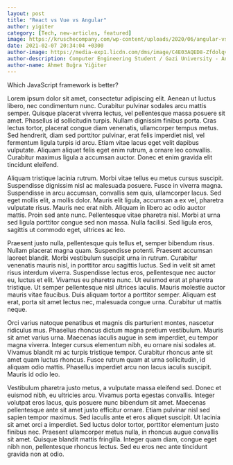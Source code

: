 ```yaml
---
layout: post
title: "React vs Vue vs Angular"
author: yigiter
category: [Tech, new-articles, featured]
image: https://kruschecompany.com/wp-content/uploads/2020/06/angular-vs-react-vs-vuejs.png
date: 2021-02-07 20:34:04 +0300
author-image: https://media-exp1.licdn.com/dms/image/C4E03AQED8-Zfdolqvg/profile-displayphoto-shrink_800_800/0/1600546323730?e=1619049600&v=beta&t=S0pAm_d5ONaBgVyMVanUAlixU8mDhI4tR39S3N_5JgU
author-description: Computer Engineering Student / Gazi University - Ankara
author-name: Ahmet Buğra Yiğiter
---
```


Which JavaScript framework is better?

Lorem ipsum dolor sit amet, consectetur adipiscing elit. Aenean ut luctus libero, nec condimentum nunc. Curabitur pulvinar sodales arcu mattis semper. Quisque placerat viverra lectus, vel pellentesque massa posuere sit amet. Phasellus id sollicitudin turpis. Nullam dignissim finibus porta. Cras lectus tortor, placerat congue diam venenatis, ullamcorper tempus metus. Sed hendrerit, diam sed porttitor pulvinar, erat felis imperdiet nisl, vel fermentum ligula turpis id arcu. Etiam vitae lacus eget velit dapibus vulputate. Aliquam aliquet felis eget enim rutrum, a ornare leo convallis. Curabitur maximus ligula a accumsan auctor. Donec et enim gravida elit tincidunt eleifend.

Aliquam tristique lacinia rutrum. Morbi vitae tellus eu metus cursus suscipit. Suspendisse dignissim nisl ac malesuada posuere. Fusce in viverra magna. Suspendisse in arcu accumsan, convallis sem quis, ullamcorper lacus. Sed eget mollis elit, a mollis dolor. Mauris elit ligula, accumsan a ex vel, pharetra vulputate risus. Mauris nec erat nibh. Aliquam in libero ac odio auctor mattis. Proin sed ante nunc. Pellentesque vitae pharetra nisl. Morbi at urna sed ligula porttitor congue sed non massa. Nulla facilisi. Sed ligula eros, sagittis ut commodo eget, ultrices ac leo.

Praesent justo nulla, pellentesque quis tellus et, semper bibendum risus. Nullam placerat magna quam. Suspendisse potenti. Praesent accumsan laoreet blandit. Morbi vestibulum suscipit urna in rutrum. Curabitur venenatis mauris nisl, in porttitor arcu sagittis luctus. Sed in velit sit amet risus interdum viverra. Suspendisse lectus eros, pellentesque nec auctor eu, luctus et elit. Vivamus eu pharetra nunc. Ut euismod erat at pharetra tristique. Ut semper pellentesque nisl ultrices iaculis. Mauris molestie auctor mauris vitae faucibus. Duis aliquam tortor a porttitor semper. Aliquam est erat, porta sit amet lectus nec, malesuada congue urna. Curabitur ut mattis neque.

Orci varius natoque penatibus et magnis dis parturient montes, nascetur ridiculus mus. Phasellus rhoncus dictum magna pretium vestibulum. Mauris sit amet varius urna. Maecenas iaculis augue in sem imperdiet, eu tempor magna viverra. Integer cursus elementum nibh, eu ornare nisi sodales at. Vivamus blandit mi ac turpis tristique tempor. Curabitur rhoncus ante sit amet quam luctus rhoncus. Fusce rutrum quam at urna sollicitudin, id aliquam odio mattis. Phasellus imperdiet arcu non lacus iaculis suscipit. Mauris id odio leo.

Vestibulum pharetra justo metus, a vulputate massa eleifend sed. Donec et euismod nibh, eu ultricies arcu. Vivamus porta egestas convallis. Integer volutpat eros lacus, quis posuere nunc bibendum sit amet. Maecenas pellentesque ante sit amet justo efficitur ornare. Etiam pulvinar nisl sed sapien tempor maximus. Sed iaculis ante et eros aliquet suscipit. Ut lacinia sit amet orci a imperdiet. Sed luctus dolor tortor, porttitor elementum justo finibus nec. Praesent ullamcorper metus nulla, in rhoncus augue convallis sit amet. Quisque blandit mattis fringilla. Integer quam diam, congue eget nibh non, pellentesque rhoncus lectus. Sed eu eros nec ante tincidunt gravida non at odio.
